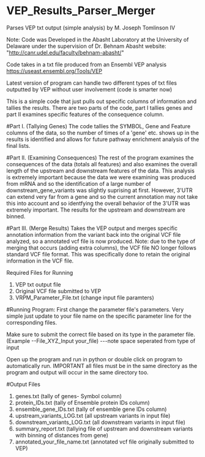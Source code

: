 # VEP_Results_Parser_Merger
Parses VEP txt output (simple analysis)
by M. Joseph Tomlinson IV

Note: Code was Developed in the Abasht Laboratory at the University of 
Delaware under the supervision of Dr. Behnam Abasht website: "http://canr.udel.edu/faculty/behnam-abasht/"

Code takes in a txt file produced from an Ensembl VEP analysis
https://useast.ensembl.org/Tools/VEP

Latest version of program can handle two different types of txt files outputted by VEP without user involvement (code is smarter now)

This is a simple code that just pulls out specific columns of information and tallies the results. There are two parts of the code,
part I tallies genes and part II examines specific features of the consequence column.

#Part I. (Tallying Genes)
The code tallies the SYMBOL, Gene and Feature columns of the data, so the number of times of a 'gene' etc. shows up in the results 
is identified and allows for future pathway enrichment analysis of the final lists. 

#Part II. (Examining Consequences)
The rest of the program examines the consequences of the data (totals all features) and also examines the overall length of the 
upstream and downstream features of the data. This analysis is extremely important because the data we were examining was produced
from mRNA and so the identification of a large number of downstream_gene_variants was slightly suprising at first. However, 3'UTR can
extend very far from a gene and so the current annotation may not take this into account and so identfying the overall behavior
of the 3'UTR was extremely important. The results for the upstream and downstream are binned.

#Part III. (Merge Results)
Takes the VEP output and merges specific annotation information from the variant back into the original VCF file analyzed, so a annotated 
vcf file is now produced. Note: due to the type of merging that occurs (adding extra columns), the VCF file NO longer follows standard VCF
file format. This was specifically done to retain the original information in the VCF file. 

Required Files for Running
1. VEP txt output file
2. Original VCF file submitted to VEP
2. VRPM_Parameter_File.txt (change input file paramters)

#Running Program:
First change the parameter file's parameters. Very simple just update to your file name on the specific parameter line for the corresponding files.

Make sure to submit the correct file based on its type in the parameter file. 
(Example    --File_XYZ_Input your_file) ---note space seperated from type of input

Open up the program and run in python or double click on program to automatically run. IMPORTANT all files must be in the same directory as the program and output will occur in the same directory too. 

#Output Files
1. genes.txt (tally of genes- Symbol column)
2. protein_IDs.txt (tally of Ensemble protein IDs column)
3. ensemble_gene_IDs.txt (tally of ensemble gene IDs column)
4. upstream_variants_LOG.txt (all upstream variants in input file)
5. downstream_variants_LOG.txt (all downstream variants in input file)
6. summary_report.txt (tallying file of upstream and downstream variants with binning of distances from gene)
7. annotated_your_file_name.txt (annotated vcf file originally submitted to VEP)

